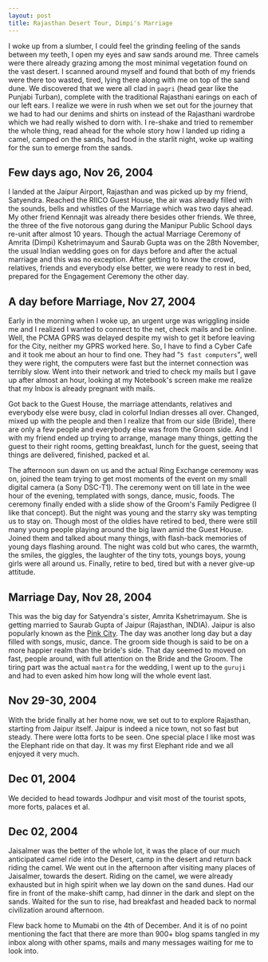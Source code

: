 ```yaml
---
layout: post
title: Rajasthan Desert Tour, Dimpi's Marriage
---
```


I woke up from a slumber, I could feel the grinding feeling of the sands between my teeth, I open my eyes and saw sands around me. Three camels were there already grazing among the most minimal vegetation found on the vast desert. I scanned around myself and found that both of my friends were there too wasted, tired, lying there along with me on top of the sand dune. We discovered that we were all clad in `pagri` (head gear like the Punjabi Turban), complete with the traditional Rajasthani earings on each of our left ears. I realize we were in rush when we set out for the journey that we had to had our denims and shirts on instead of the Rajasthani wardrobe which we had really wished to dorn with. I re-shake and tried to remember the whole thing, read ahead for the whole story how I landed up riding a camel, camped on the sands, had food in the starlit night, woke up waiting for the sun to emerge from the sands.

## Few days ago, Nov 26, 2004

I landed at the Jaipur Airport, Rajasthan and was picked up by my friend, Satyendra. Reached the RIICO Guest House, the air was already filled with the sounds, bells and whistles of the Marriage which was two days ahead. My other friend Kennajit was already there besides other friends. We three, the three of the five notorous gang during the Manipur Public School days re-unit after almost 10 years. Though the actual Marriage Ceremony of Amrita (Dimpi) Kshetrimayum and Saurab Gupta was on the 28th November, the usual Indian wedding goes on for days before and after the actual marriage and this was no exception. After getting to know the crowd, relatives, friends and everybody else better, we were ready to rest in bed, prepared for the Engagement Ceremony the other day.

## A day before Marriage, Nov 27, 2004

Early in the morning when I woke up, an urgent urge was wriggling inside me and I realized I wanted to connect to the net, check mails and be online. Well, the PCMA GPRS was delayed despite my wish to get it before leaving for the City, neither my GPRS worked here. So, I have to find a Cyber Cafe and it took me about an hour to find one. They had "`5 fast computers`", well they were right, the computers were fast but the internet connection was terribly slow. Went into their network and tried to check my mails but I gave up after almost an hour, looking at my Notebook's screen make me realize that my Inbox is already pregnant with mails.

Got back to the Guest House, the marriage attendants, relatives and everybody else were busy, clad in colorful Indian dresses all over. Changed, mixed up with the people and then I realize that from our side (Bride), there are only a few people and everybody else was from the Groom side. And I with my friend ended up trying to arrange, manage many things, getting the guest to their right rooms, getting breakfast, lunch for the guest, seeing that things are delivered, finished, packed et al.

The afternoon sun dawn on us and the actual Ring Exchange ceremony was on, joined the team trying to get most moments of the event on my small digital camera (a Sony DSC-T1). The ceremony went on till late in the wee hour of the evening, templated with songs, dance, music, foods. The ceremony finally ended with a slide show of the Groom's Family Pedigree (I like that concept). But the night was young and the starry sky was tempting us to stay on. Though most of the oldies have retired to bed, there were still many young people playing around the big lawn amid the Guest House. Joined them and talked about many things, with flash-back memories of young days flashing around. The night was cold but who cares, the warmth, the smiles, the giggles, the laughter of the tiny tots, youngs boys, young girls were all around us. Finally, retire to bed, tired but with a never give-up attitude.

## Marriage Day, Nov 28, 2004

This was the big day for Satyendra's sister, Amrita Kshetrimayum. She is getting married to Saurab Gupta of Jaipur (Rajasthan, INDIA). Jaipur is also popularly known as the [Pink City](https://en.wikipedia.org/wiki/Jaipur). The day was another long day but a day filled with songs, music, dance. The groom side though is said to be on a more happier realm than the bride's side. That day seemed to moved on fast, people around, with full attention on the Bride and the Groom. The tiring part was the actual `mantra` for the wedding, I went up to the `guruji` and had to even asked him how long will the whole event last.

## Nov 29-30, 2004

With the bride finally at her home now, we set out to to explore Rajasthan, starting from Jaipur itself. Jaipur is indeed a nice town, not so fast but steady. There were lotta forts to be seen. One special place I like most was the Elephant ride on that day. It was my first Elephant ride and we all enjoyed it very much.

## Dec 01, 2004

We decided to head towards Jodhpur and visit most of the tourist spots, more forts, palaces et al.

## Dec 02, 2004

Jaisalmer was the better of the whole lot, it was the place of our much anticipated camel ride into the Desert, camp in the desert and return back riding the camel. We went out in the afternoon after visiting many places of Jaisalmer, towards the desert. Riding on the camel, we were already exhausted but in high spirit when we lay down on the sand dunes. Had our fire in front of the make-shift camp, had dinner in the dark and slept on the sands. Waited for the sun to rise, had breakfast and headed back to normal civilization around afternoon.

Flew back home to Mumabi on the 4th of December. And it is of no point mentioning the fact that there are more than 900+ blog spams tangled in my inbox along with other spams, mails and many messages waiting for me to look into.